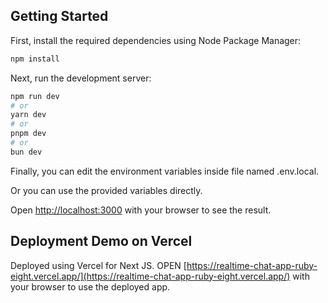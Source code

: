 
## Getting Started

First, install the required dependencies using Node Package Manager:
```bash
npm install
```

Next, run the development server:

```bash
npm run dev
# or
yarn dev
# or
pnpm dev
# or
bun dev
```
Finally, you can edit the environment variables inside file named .env.local.

Or you can use the provided variables directly.

Open [http://localhost:3000](http://localhost:3000) with your browser to see the result.


## Deployment Demo on Vercel
Deployed using Vercel for Next JS.
OPEN [https://realtime-chat-app-ruby-eight.vercel.app/](https://realtime-chat-app-ruby-eight.vercel.app/) with your browser to use the deployed app.


